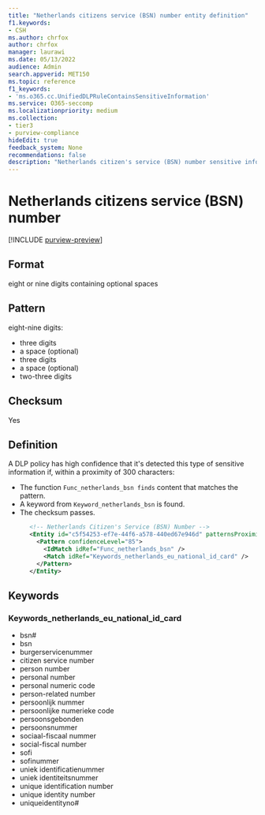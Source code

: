 ```yaml
---
title: "Netherlands citizens service (BSN) number entity definition"
f1.keywords:
- CSH
ms.author: chrfox
author: chrfox
manager: laurawi
ms.date: 05/13/2022
audience: Admin
search.appverid: MET150
ms.topic: reference
f1_keywords:
- 'ms.o365.cc.UnifiedDLPRuleContainsSensitiveInformation'
ms.service: O365-seccomp
ms.localizationpriority: medium
ms.collection:
- tier3
- purview-compliance
hideEdit: true
feedback_system: None
recommendations: false
description: "Netherlands citizen's service (BSN) number sensitive information type entity definition."
---
```


# Netherlands citizens service (BSN) number

[!INCLUDE [purview-preview](../includes/purview-preview.md)]

## Format

eight or nine digits containing optional spaces

## Pattern

eight-nine digits:

- three digits
- a space (optional)
- three digits
- a space (optional)
- two-three digits

## Checksum

Yes

## Definition

A DLP policy has high confidence that it's detected this type of sensitive information if, within a proximity of 300 characters:

- The function `Func_netherlands_bsn finds` content that matches the pattern.
- A keyword from `Keyword_netherlands_bsn` is found.
- The checksum passes.

```xml
      <!-- Netherlands Citizen's Service (BSN) Number -->
      <Entity id="c5f54253-ef7e-44f6-a578-440ed67e946d" patternsProximity="300" recommendedConfidence="85">
        <Pattern confidenceLevel="85">
          <IdMatch idRef="Func_netherlands_bsn" />
          <Match idRef="Keywords_netherlands_eu_national_id_card" />
        </Pattern>
      </Entity>
```

## Keywords

### Keywords_netherlands_eu_national_id_card

- bsn#
- bsn
- burgerservicenummer
- citizen service number
- person number
- personal number
- personal numeric code
- person-related number
- persoonlijk nummer
- persoonlijke numerieke code
- persoonsgebonden
- persoonsnummer
- sociaal-fiscaal nummer
- social-fiscal number
- sofi
- sofinummer
- uniek identificatienummer
- uniek identiteitsnummer
- unique identification number
- unique identity number
- uniqueidentityno#

